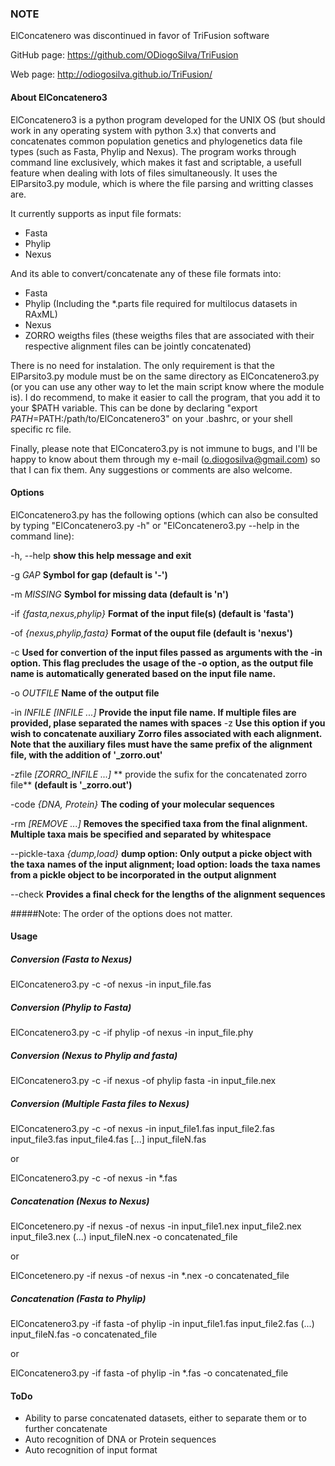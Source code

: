 ### NOTE

ElConcatenero was discontinued in favor of TriFusion software

GitHub page: https://github.com/ODiogoSilva/TriFusion

Web page: http://odiogosilva.github.io/TriFusion/

#### About ElConcatenero3


ElConcatenero3 is a python program developed for the UNIX OS (but should work in any operating system with python 3.x) that converts and concatenates common population genetics and phylogenetics data file types (such as Fasta, Phylip and Nexus). The program works through command line exclusively, which makes it fast and scriptable, a usefull feature when dealing with lots of files simultaneously. It uses the ElParsito3.py module, which is where the file parsing and writting classes are.

It currently supports as input file formats:

- Fasta
- Phylip
- Nexus

And its able to convert/concatenate any of these file formats into:

- Fasta
- Phylip (Including the *.parts file required for multilocus datasets in RAxML)
- Nexus
- ZORRO weigths files (these weigths files that are associated with their respective alignment files can be jointly concatenated)

There is no need for instalation. The only requirement is that the ElParsito3.py module must be on the same directory as ElConcatenero3.py (or you can use any other way to let the main script know where the module is). I do recommend, to make it easier to call the program, that you add it to your $PATH variable. This can be done by declaring "export $PATH=$PATH:/path/to/ElConcatenero3" on your .bashrc, or your shell specific rc file.

Finally, please note that ElConcatero3.py is not immune to bugs, and I'll be happy to know about them through my e-mail (o.diogosilva@gmail.com) so that I can fix them. Any suggestions or comments are also welcome.

#### Options

ElConcatenero3.py has the following options (which can also be consulted by typing "ElConcatenero3.py -h" or "ElConcatenero3.py --help in the command line):

  -h, --help						**show this help message and exit**
 
  -g *GAP*							**Symbol for gap (default is '-')**
  
  -m *MISSING*						**Symbol for missing data (default is 'n')**
  
  -if *{fasta,nexus,phylip}*		**Format of the input file(s) (default is 'fasta')**
                        
  -of *{nexus,phylip,fasta}*		**Format of the ouput file (default is 'nexus')**
                        
  -c                    			**Used for convertion of the input files passed as**
									**arguments with the -in option. This flag precludes the**
									**usage of the -o option, as the output file name is**
									**automatically generated based on the input file name.**
                        
  -o *OUTFILE*            			**Name of the output file**
  
  -in *INFILE [INFILE ...]*			**Provide the input file name. If multiple files are**
									**provided, plase separated the names with spaces**
  -z								**Use this option if you wish to concatenate auxiliary**
									**Zorro files associated with each alignment. Note that**
									**the auxiliary files must have the same prefix of the**
									**alignment file, with the addition of '_zorro.out'**
								
  -zfile *[ZORRO_INFILE ...]*		** provide the sufix for the concatenated zorro file**
									**(default is '_zorro.out')**

  -code *{DNA, Protein}*			**The coding of your molecular sequences**
  
  -rm *[REMOVE ...]*				**Removes the specified taxa from the final alignment.**
									**Multiple taxa mais be specified and separated by**
									**whitespace**
								
  -\-pickle-taxa *{dump,load}*		**dump option: Only output a picke object with the taxa**
									**names of the input alignment; load option: loads the**
									**taxa names from a pickle object to be incorporated in**
									**the output alignment**
									
  -\-check 							**Provides a final check for the lengths of the**
									**alignment sequences**

#####Note: The order of the options does not matter.
		
#### Usage

##### Conversion (Fasta to Nexus)

ElConcatenero3.py -c -of nexus -in input_file.fas

##### Conversion (Phylip to Fasta)

ElConcatenero3.py -c -if phylip -of nexus -in input_file.phy

##### Conversion (Nexus to Phylip and fasta)

ElConcatenero3.py -c -if nexus -of phylip fasta -in input_file.nex

##### Conversion (Multiple Fasta files to Nexus)

ElConcatenero3.py -c -of nexus -in input_file1.fas input_file2.fas input_file3.fas input_file4.fas [...] input_fileN.fas

or

ElConcatenero3.py -c -of nexus -in *.fas

##### Concatenation (Nexus to Nexus)

ElConcetenero.py -if nexus -of nexus -in input_file1.nex input_file2.nex input_file3.nex (...) input_fileN.nex -o concatenated_file

or

ElConcetenero.py -if nexus -of nexus -in *.nex -o concatenated_file

##### Concatenation (Fasta to Phylip)

ElConcatenero3.py -if fasta -of phylip -in input_file1.fas input_file2.fas (...) input_fileN.fas -o concatenated_file

or

ElConcatenero3.py -if fasta -of phylip -in *.fas -o concatenated_file

#### ToDo

- Ability to parse concatenated datasets, either to separate them or to further concatenate
- Auto recognition of DNA or Protein sequences
- Auto recognition of input format
